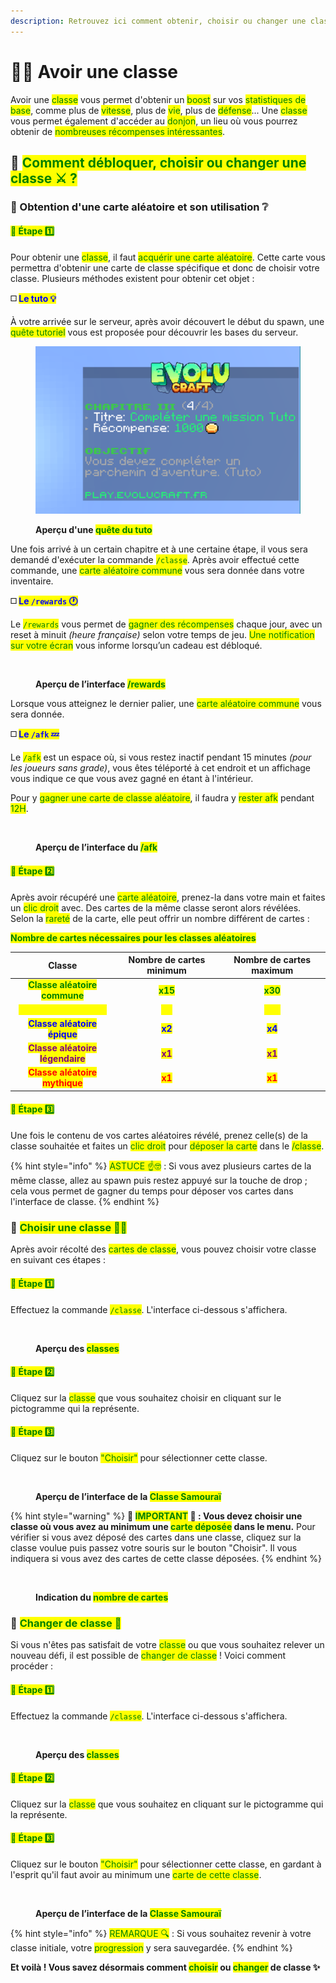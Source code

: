 ```yaml
---
description: Retrouvez ici comment obtenir, choisir ou changer une classe.
---
```


# 🧙‍♀️ Avoir une classe

Avoir une <mark style="color:green;">classe</mark> vous permet d'obtenir un <mark style="color:green;">boost</mark> sur vos <mark style="color:green;">statistiques de base</mark>, comme plus de <mark style="color:green;">vitesse</mark>, plus de <mark style="color:green;">vie</mark>, plus de <mark style="color:green;">défense</mark>... Une <mark style="color:green;">classe</mark> vous permet également d'accéder au <mark style="color:green;">donjon</mark>, un lieu où vous pourrez obtenir de <mark style="color:green;">nombreuses récompenses intéressantes</mark>.

## 💠 <mark style="color:green;">Comment débloquer, choisir ou changer une classe ⚔️ ?</mark>

### 🔸 Obtention d'une carte aléatoire et son utilisation ❔

#### <mark style="color:green;">🔹 Étape 1️⃣</mark>

Pour obtenir une <mark style="color:green;">classe</mark>, il faut <mark style="color:green;">acquérir une carte aléatoire</mark>. Cette carte vous permettra d'obtenir une carte de classe spécifique et donc de choisir votre classe. Plusieurs méthodes existent pour obtenir cet objet :

**◻️&#x20;**<mark style="color:blue;">**Le tuto 💡**</mark>

À votre arrivée sur le serveur, après avoir découvert le début du spawn, une <mark style="color:green;">quête tutoriel</mark> vous est proposée pour découvrir les bases du serveur.

<figure><img src="../.gitbook/assets/Quete/ScoreboardTuto.png" alt=""><figcaption><p><strong>Aperçu d'une </strong><mark style="color:green;"><strong>quête du tuto</strong></mark></p></figcaption></figure>

Une fois arrivé à un certain chapitre et à une certaine étape, il vous sera demandé d'exécuter la commande <mark style="color:green;">`/classe`</mark>. Après avoir effectué cette commande, une <mark style="color:green;">carte aléatoire commune</mark> vous sera donnée dans votre inventaire.

**◻️&#x20;**<mark style="color:blue;">**Le**</mark><mark style="color:blue;">**&#x20;**</mark><mark style="color:blue;">**`/rewards`**</mark><mark style="color:blue;">**&#x20;**</mark><mark style="color:blue;">**🕐**</mark>

Le <mark style="color:green;">`/rewards`</mark> vous permet de <mark style="color:green;">gagner des récompenses</mark> chaque jour, avec un reset à minuit _(heure française)_ selon votre temps de jeu. <mark style="color:green;">Une notification sur votre écran</mark> vous informe lorsqu’un cadeau est débloqué.

<figure><img src="../.gitbook/assets/Tuto_Et_Astuce/Argent/InterfaceReward.png" alt=""><figcaption><p><strong>Aperçu de l’interface </strong><mark style="color:green;"><strong>/rewards</strong></mark></p></figcaption></figure>

Lorsque vous atteignez le dernier palier, une <mark style="color:green;">carte aléatoire commune</mark> vous sera donnée.

**◻️&#x20;**<mark style="color:blue;">**Le**</mark><mark style="color:blue;">**&#x20;**</mark><mark style="color:blue;">**`/afk`**</mark><mark style="color:blue;">**&#x20;**</mark><mark style="color:blue;">**💤**</mark>

Le <mark style="color:green;">`/afk`</mark> est un espace où, si vous restez inactif pendant 15 minutes _(pour les joueurs sans grade)_, vous êtes téléporté à cet endroit et un affichage vous indique ce que vous avez gagné en étant à l'intérieur.

Pour y <mark style="color:green;">gagner une carte de classe aléatoire</mark>, il faudra y <mark style="color:green;">rester afk</mark> pendant <mark style="color:green;">12H</mark>.

<figure><img src="../.gitbook/assets/Menu/Interface_Afk.png" alt=""><figcaption><p><strong>Aperçu de l’interface du </strong><mark style="color:green;"><strong>/afk</strong></mark></p></figcaption></figure>

#### <mark style="color:green;">🔹 Étape 2️⃣</mark>

Après avoir récupéré une <mark style="color:green;">carte aléatoire</mark>, prenez-la dans votre main et faites un <mark style="color:green;">clic droit</mark> avec. Des cartes de la même classe seront alors révélées. Selon la <mark style="color:green;">rareté</mark> de la carte, elle peut offrir un nombre différent de cartes :

<mark style="color:green;">**Nombre de cartes nécessaires pour les classes aléatoires**</mark>

|                               Classe                               |          Nombre de cartes minimum         |          Nombre de cartes maximum          |
| :----------------------------------------------------------------: | :---------------------------------------: | :----------------------------------------: |
|   <mark style="color:green;">**Classe aléatoire commune**</mark>   | <mark style="color:green;">**x15**</mark> |  <mark style="color:green;">**x30**</mark> |
|    <mark style="color:yellow;">**Classe aléatoire rare**</mark>    | <mark style="color:yellow;">**x5**</mark> | <mark style="color:yellow;">**x10**</mark> |
|    <mark style="color:blue;">**Classe aléatoire épique**</mark>    |  <mark style="color:blue;">**x2**</mark>  |   <mark style="color:blue;">**x4**</mark>  |
| <mark style="color:purple;">**Classe aléatoire légendaire**</mark> | <mark style="color:purple;">**x1**</mark> |  <mark style="color:purple;">**x1**</mark> |
|    <mark style="color:red;">**Classe aléatoire mythique**</mark>   |   <mark style="color:red;">**x1**</mark>  |   <mark style="color:red;">**x1**</mark>   |

#### <mark style="color:green;">🔹 Étape 3️⃣</mark>

Une fois le contenu de vos cartes aléatoires révélé, prenez celle(s) de la classe souhaitée et faites un <mark style="color:green;">clic droit</mark> pour <mark style="color:green;">déposer la carte</mark> dans le <mark style="color:green;">/classe</mark>.

{% hint style="info" %}
<mark style="color:green;">ASTUCE ☝🤓</mark> : Si vous avez plusieurs cartes de la même classe, allez au spawn puis restez appuyé sur la touche de drop ; cela vous permet de gagner du temps pour déposer vos cartes dans l'interface de classe.
{% endhint %}

### 🔸 <mark style="color:green;">Choisir une classe 🧝‍♂️</mark>

Après avoir récolté des <mark style="color:green;">cartes de classe</mark>, vous pouvez choisir votre classe en suivant ces étapes :

#### <mark style="color:green;">🔹 Étape 1️⃣</mark>

Effectuez la commande <mark style="color:green;">`/classe`</mark>. L'interface ci-dessous s'affichera.

<figure><img src="../.gitbook/assets/Les_Classes/Readme/ClassesExistantes.png" alt=""><figcaption><p><strong>Aperçu des </strong><mark style="color:green;"><strong>classes</strong></mark></p></figcaption></figure>

#### <mark style="color:green;">🔹 Étape 2️⃣</mark>

Cliquez sur la <mark style="color:green;">classe</mark> que vous souhaitez choisir en cliquant sur le pictogramme qui la représente.

#### <mark style="color:green;">🔹 Étape 3️⃣</mark>

Cliquez sur le bouton <mark style="color:green;">"Choisir"</mark> pour sélectionner cette classe.

<figure><img src="../.gitbook/assets/Tuto_Et_Astuce/Classe/Choisir.png" alt=""><figcaption><p><strong>Aperçu de l’interface de la </strong><mark style="color:green;"><strong>Classe Samouraï</strong></mark></p></figcaption></figure>

{% hint style="warning" %}
**🚨&#x20;**<mark style="color:green;">**IMPORTANT**</mark>**&#x20;🚨 : Vous devez choisir une classe où vous avez au minimum une&#x20;**<mark style="color:green;">**carte déposée**</mark>**&#x20;dans le menu.** Pour vérifier si vous avez déposé des cartes dans une classe, cliquez sur la classe voulue puis passez votre souris sur le bouton "Choisir". Il vous indiquera si vous avez des cartes de cette classe déposées.
{% endhint %}

<figure><img src="../.gitbook/assets/Tuto_Et_Astuce/Classe/NombreCarte.png" alt=""><figcaption><p><strong>Indication du </strong><mark style="color:green;"><strong>nombre de cartes</strong></mark></p></figcaption></figure>

### 🔸 <mark style="color:green;">Changer de classe 🔁</mark>

Si vous n'êtes pas satisfait de votre <mark style="color:green;">classe</mark> ou que vous souhaitez relever un nouveau défi, il est possible de <mark style="color:green;">changer de classe</mark> ! Voici comment procéder :

#### <mark style="color:green;">🔹 Étape 1️⃣</mark>

Effectuez la commande <mark style="color:green;">`/classe`</mark>. L'interface ci-dessous s'affichera.

<figure><img src="../.gitbook/assets/Les_Classes/Readme/ClassesExistantes.png" alt=""><figcaption><p><strong>Aperçu des </strong><mark style="color:green;"><strong>classes</strong></mark></p></figcaption></figure>

#### <mark style="color:green;">🔹 Étape 2️⃣</mark>

Cliquez sur la <mark style="color:green;">classe</mark> que vous souhaitez en cliquant sur le pictogramme qui la représente.

#### <mark style="color:green;">🔹 Étape 3️⃣</mark>

Cliquez sur le bouton <mark style="color:green;">"Choisir"</mark> pour sélectionner cette classe, en gardant à l'esprit qu'il faut avoir au minimum une <mark style="color:green;">carte de cette classe</mark>.

<figure><img src="../.gitbook/assets/Tuto_Et_Astuce/Classe/Choisir.png" alt=""><figcaption><p><strong>Aperçu de l’interface de la </strong><mark style="color:green;"><strong>Classe Samouraï</strong></mark></p></figcaption></figure>

{% hint style="info" %}
<mark style="color:green;">REMARQUE 🔍</mark> : Si vous souhaitez revenir à votre classe initiale, votre <mark style="color:green;">progression</mark> y sera sauvegardée.
{% endhint %}

**Et voilà ! Vous savez désormais comment&#x20;**<mark style="color:green;">**choisir**</mark>**&#x20;ou&#x20;**<mark style="color:green;">**changer**</mark>**&#x20;de classe ✨**
